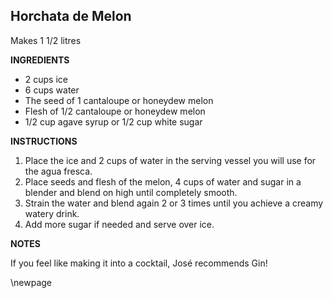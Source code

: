 ## Horchata de Melon

Makes 1 1/2 litres

**INGREDIENTS**

- 2 cups ice
- 6 cups water
- The seed of 1 cantaloupe or honeydew melon
- Flesh of 1/2 cantaloupe or honeydew melon
- 1/2 cup agave syrup or 1/2 cup white sugar

**INSTRUCTIONS**

1. Place the ice and 2 cups of water in the serving vessel you will use for the agua fresca.
1. Place seeds and flesh of the melon, 4 cups of water and sugar in a blender and blend on high until completely smooth.
1. Strain the water and blend again 2 or 3 times until you achieve a creamy watery drink.
1. Add more sugar if needed and serve over ice.

**NOTES**

If you feel like making it into a cocktail, José recommends Gin!

\newpage
